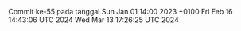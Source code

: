Commit ke-55 pada tanggal Sun Jan 01 14:00 2023 +0100
Fri Feb 16 14:43:06 UTC 2024
Wed Mar 13 17:26:25 UTC 2024

